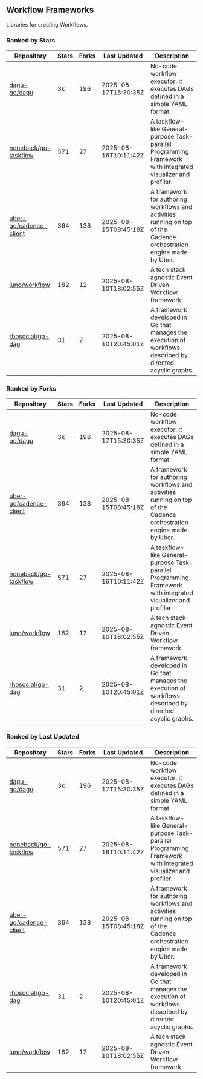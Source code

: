 ## Workflow Frameworks

Libraries for creating Workflows.

### Ranked by Stars

| Repository | Stars | Forks | Last Updated | Description | 
|------------|-------|-------|--------------|-------------|
| [dagu-go/dagu](https://github.com/dagu-go/dagu) | 3k | 196 | 2025-08-17T15:30:35Z |  No-code workflow executor. it executes DAGs defined in a simple YAML format. |
| [noneback/go-taskflow](https://github.com/noneback/go-taskflow) | 571 | 27 | 2025-08-16T10:11:42Z |  A taskflow-like General-purpose Task-parallel Programming Framework with integrated visualizer and profiler. |
| [uber-go/cadence-client](https://github.com/uber-go/cadence-client) | 364 | 138 | 2025-08-15T08:45:18Z |  A framework for authoring workflows and activities running on top of the Cadence orchestration engine made by Uber. |
| [luno/workflow](https://github.com/luno/workflow) | 182 | 12 | 2025-08-10T18:02:55Z |  A tech stack agnostic Event Driven Workflow framework. |
| [rhosocial/go-dag](https://github.com/rhosocial/go-dag) | 31 | 2 | 2025-08-10T20:45:01Z |  A framework developed in Go that manages the execution of workflows described by directed acyclic graphs. |

### Ranked by Forks

| Repository | Stars | Forks | Last Updated | Description | 
|------------|-------|-------|--------------|-------------|
| [dagu-go/dagu](https://github.com/dagu-go/dagu) | 3k | 196 | 2025-08-17T15:30:35Z |  No-code workflow executor. it executes DAGs defined in a simple YAML format. |
| [uber-go/cadence-client](https://github.com/uber-go/cadence-client) | 364 | 138 | 2025-08-15T08:45:18Z |  A framework for authoring workflows and activities running on top of the Cadence orchestration engine made by Uber. |
| [noneback/go-taskflow](https://github.com/noneback/go-taskflow) | 571 | 27 | 2025-08-16T10:11:42Z |  A taskflow-like General-purpose Task-parallel Programming Framework with integrated visualizer and profiler. |
| [luno/workflow](https://github.com/luno/workflow) | 182 | 12 | 2025-08-10T18:02:55Z |  A tech stack agnostic Event Driven Workflow framework. |
| [rhosocial/go-dag](https://github.com/rhosocial/go-dag) | 31 | 2 | 2025-08-10T20:45:01Z |  A framework developed in Go that manages the execution of workflows described by directed acyclic graphs. |

### Ranked by Last Updated

| Repository | Stars | Forks | Last Updated | Description | 
|------------|-------|-------|--------------|-------------|
| [dagu-go/dagu](https://github.com/dagu-go/dagu) | 3k | 196 | 2025-08-17T15:30:35Z |  No-code workflow executor. it executes DAGs defined in a simple YAML format. |
| [noneback/go-taskflow](https://github.com/noneback/go-taskflow) | 571 | 27 | 2025-08-16T10:11:42Z |  A taskflow-like General-purpose Task-parallel Programming Framework with integrated visualizer and profiler. |
| [uber-go/cadence-client](https://github.com/uber-go/cadence-client) | 364 | 138 | 2025-08-15T08:45:18Z |  A framework for authoring workflows and activities running on top of the Cadence orchestration engine made by Uber. |
| [rhosocial/go-dag](https://github.com/rhosocial/go-dag) | 31 | 2 | 2025-08-10T20:45:01Z |  A framework developed in Go that manages the execution of workflows described by directed acyclic graphs. |
| [luno/workflow](https://github.com/luno/workflow) | 182 | 12 | 2025-08-10T18:02:55Z |  A tech stack agnostic Event Driven Workflow framework. |

